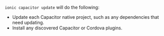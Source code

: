 `ionic capacitor update` will do the following:
- Update each Capacitor native project, such as any dependencies that need updating.
- Install any discovered Capacitor or Cordova plugins.
